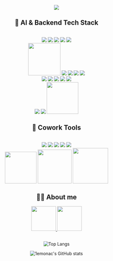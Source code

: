 <p align="center">
  <img src="https://capsule-render.vercel.app/api?type=venom&color=timeGradient&height=200&section=header&text=AI%20Engineer%20Minju%20Kang&fontSize=50&animation=fadeIn&fontColor=000000" />
</p>
<h2 align="center">👾 AI & Backend Tech Stack</h2>
<br/>
<div align="center">
<img src="https://img.shields.io/badge/Python-3776AB?style=flat-square&logo=python&logoColor=white"/>
<img src="https://img.shields.io/badge/Django-092E20?style=flat-square&logo=django&logoColor=white"/>
<img src="https://img.shields.io/badge/FastAPI-009688?style=flat-square&logo=fastapi&logoColor=white"/>
<img src="https://img.shields.io/badge/MySQL-4479A1?style=flat-square&logo=mysql&logoColor=white"/>
<img src="https://img.shields.io/badge/SQLite-003B57?style=flat-square&logo=sqlite&logoColor=white"/>
<br/>
<img src="https://img.shields.io/badge/microsoft%20azure-%230089D6.svg?&style=for-the-badge&logo=microsoft%20azure&logoColor=white" width="105"/>
<img src="https://img.shields.io/badge/Linux-FCC624?style=flat-square&logo=linux&logoColor=white"/>
<img src="https://img.shields.io/badge/Docker-2496ED?style=flat-square&logo=docker&logoColor=white"/>
<img src="https://img.shields.io/badge/Kubernetes-326CE5?style=flat-square&logo=kubernetes&logoColor=white"/>
<img src="https://img.shields.io/badge/HTML-E34F26?style=flat-square&logo=html5&logoColor=white"/>
<br/>
<img src="https://img.shields.io/badge/Pandas-150458?style=flat-square&logo=pandas&logoColor=white"/>
<img src="https://img.shields.io/badge/Numpy-013243?style=flat-square&logo=numpy&logoColor=white"/>
<img src="https://img.shields.io/badge/Scikit-learn-F7931E?style=flat-square&logo=scikitlearn&logoColor=white"/>
<img src="https://img.shields.io/badge/PyTorch-EE4C2C?style=flat-square&logo=pytorch&logoColor=white"/>
<img src="https://img.shields.io/badge/Keras-D00000?style=flat-square&logo=keras&logoColor=white"/>
<br/>
<img src="https://img.shields.io/badge/OpenAI-412991?style=flat-square&logo=openai&logoColor=white"/>
<img src="https://img.shields.io/badge/Jupyter-F37626?style=flat-square&logo=jupyter&logoColor=white"/>
<img src="https://img.shields.io/badge/visual%20studio-%235C2D91.svg?&style=for-the-badge&logo=visual%20studio&logoColor=white" width="103"/>
</div>

<h2 align="center">👾 Cowork Tools</h2>
<br/>
<div align="center">
<img src="https://img.shields.io/badge/Github-181717?style=flat-square&logo=github&logoColor=white"/>
<img src="https://img.shields.io/badge/Notion-000000?style=flat-square&logo=notion&logoColor=white"/>
<img src="https://img.shields.io/badge/Trello-0052CC?style=flat-square&logo=trello&logoColor=white"/>
<img src="https://img.shields.io/badge/Jira-0052CC?style=flat-square&logo=jira&logoColor=white"/>
<img src="https://img.shields.io/badge/Postman-FF6C37?style=flat-square&logo=postman&logoColor=white"/>
<br/>
<img src="https://img.shields.io/badge/microsoft%20teams-%236264A7.svg?&style=for-the-badge&logo=microsoft%20teams&logoColor=white" width="103"/>
<img src="https://img.shields.io/badge/microsoft%20outlook-%230078D4.svg?&style=for-the-badge&logo=microsoft%20outlook&logoColor=white" width="110"/>
<img src="https://img.shields.io/badge/microsoft%20onedrive-%230078D4.svg?&style=for-the-badge&logo=microsoft%20onedrive&logoColor=white" width="115"/>
</div>

<h2 align="center">👩‍💻 About me</h2>
<div align="center">
  <a href="https://www.notion.so/Junior-AI-Engineer-2495ba7cfd6f41978fac4cbcbe1e1d5b?source=copy_link">
  <img src="https://img.shields.io/badge/Notion-000000?style=flat-square&logo=notion&logoColor=white" width="80"/>
  </a>
  <a href="https://1e-monac.tistory.com/">
  <img src="https://img.shields.io/badge/Tistory-000000?style=flat-square&logo=tistory&logoColor=white" width="80"/>
  </a>
</div>
<br/>

<div align="center">

![Top Langs](https://github-readme-stats.vercel.app/api/top-langs/?username=1emonac&layout=compact)

![1emonac's GitHub stats](https://github-readme-stats.vercel.app/api?username=1emonac&show_icons=true&theme=transparent)

</div>


